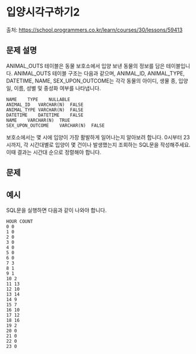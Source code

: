 # 입양시각구하기2

출처: https://school.programmers.co.kr/learn/courses/30/lessons/59413

## 문제 설명

ANIMAL_OUTS 테이블은 동물 보호소에서 입양 보낸 동물의 정보를 담은 테이블입니다. ANIMAL_OUTS 테이블 구조는 다음과 같으며, ANIMAL_ID, ANIMAL_TYPE, DATETIME, NAME, SEX_UPON_OUTCOME는 각각 동물의 아이디, 생물 종, 입양일, 이름, 성별 및 중성화 여부를 나타냅니다.

```
NAME	TYPE	NULLABLE
ANIMAL_ID	VARCHAR(N)	FALSE
ANIMAL_TYPE	VARCHAR(N)	FALSE
DATETIME	DATETIME	FALSE
NAME	VARCHAR(N)	TRUE
SEX_UPON_OUTCOME	VARCHAR(N)	FALSE
```

보호소에서는 몇 시에 입양이 가장 활발하게 일어나는지 알아보려 합니다. 0시부터 23시까지, 각 시간대별로 입양이 몇 건이나 발생했는지 조회하는 SQL문을 작성해주세요. 이때 결과는 시간대 순으로 정렬해야 합니다.

## 문제

## 예시

SQL문을 실행하면 다음과 같이 나와야 합니다.

```
HOUR COUNT
0 0
1 0
2 0
3 0
4 0
5 0
6 0
7 3
8 1
9 1
10 2
11 13
12 10
13 14
14 9
15 7
16 10
17 12
18 16
19 2
20 0
21 0
22 0
23 0
```
